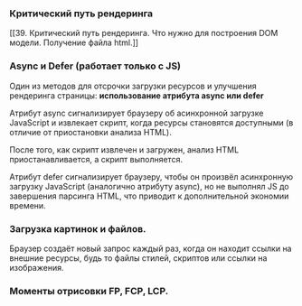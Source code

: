 ### Критический путь рендеринга
[[39. Критический путь рендеринга. Что нужно для построения DOM модели. Получение файла html.]]

### Async и Defer (работает только с JS)
Один из методов для отсрочки загрузки ресурсов и улучшения рендеринга страницы: **использование атрибута async или defer**

Атрибут async сигнализирует браузеру об асинхронной загрузке JavaScript и извлекает скрипт, когда ресурсы становятся доступными (в отличие от приостановки анализа HTML).

После того, как скрипт извлечен и загружен, анализ HTML приостанавливается, а скрипт выполняется.

Атрибут defer сигнализирует браузеру, чтобы он произвёл асинхронную загрузку JavaScript (аналогично атрибуту async), но не выполнял JS до завершения парсинга HTML, что приводит к дополнительной экономии времени.

### Загрузка картинок и файлов.
Браузер создаёт новый запрос каждый раз, когда он находит ссылки на внешние ресурсы, будь то файлы стилей, скриптов или ссылки на изображения.

### Моменты отрисовки FP, FCP, LCP.